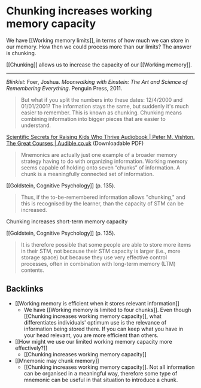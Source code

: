 # Chunking increases working memory capacity
We have [[Working memory limits]], in terms of how much we can store in our memory. How then we could process more than our limits? The answer is chunking.

[[Chunking]] allows us to increase the capacity of our [[Working memory]].

- - -
*Blinkist*: Foer, Joshua. *Moonwalking with Einstein: The Art and Science of Remembering Everything*. Penguin Press, 2011.
> But what if you split the numbers into these dates: 12/4/2000 and 01/01/2001? The information stays the same, but suddenly it's much easier to remember. This is known as chunking. Chunking means combining information into bigger pieces that are easier to understand.

[Scientific Secrets for Raising Kids Who Thrive Audiobook | Peter M. Vishton, The Great Courses | Audible.co.uk](https://www.audible.co.uk/pd/Scientific-Secrets-for-Raising-Kids-Who-Thrive-Audiobook/B00IB12F0S)  (Downloadable PDF)
> Mnemonics are actually just one example of a broader memory strategy having to do with organizing information. Working memory seems capable of holding onto seven “chunks” of information. A chunk is a meaningfully connected set of information. 

[[Goldstein, Cognitive Psychology]] (p. 135).
> Thus, if the to-be-remembered information allows "chunking," and this is recognised by the learner, than the capacity of STM can be increased.

 Chunking increases short-term memory capacity

[[Goldstein, Cognitive Psychology]] (p. 135).
> It is therefore possible that some people are able to store more items in their STM, not because their STM capacity is larger (i.e., more storage space) but because they use very effective control processes, often in combination with long-term memory (LTM) contents.

## Backlinks
* [[Working memory is efficient when it stores relevant information]]
	* We have [[Working memory is limited to four chunks]]. Even though [[Chunking increases working memory capacity]], what differentiates individuals' optimum use is the relevance of information being stored there. If you can keep what you have in your head relevant, you are more efficient than others.
* [[How might we use our limited working memory capacity more effectively?]]
	* [[Chunking increases working memory capacity]]
* [[Mnemonic may chunk memory]]
	* [[Chunking increases working memory capacity]]. Not all information can be organised in a meaningful way, therefore some type of mnemonic can be useful in that situation to introduce a chunk.

<!-- #evergreen -->

<!-- {BearID:6BF34507-2276-4E33-B741-8A0F637CC7CF-88256-0001834B55F822EA} -->
